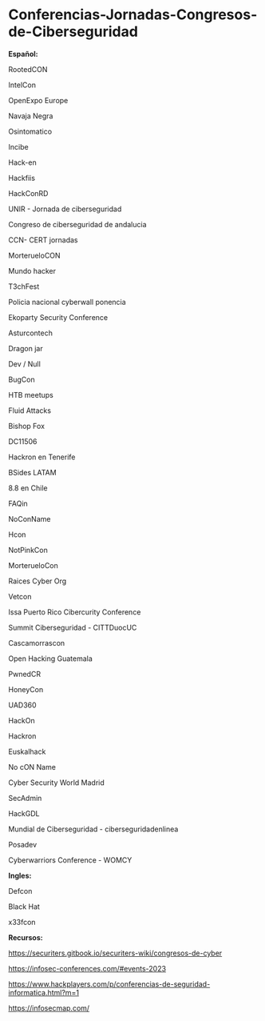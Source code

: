 # Conferencias-Jornadas-Congresos-de-Ciberseguridad


**Español:**


RootedCON

IntelCon

OpenExpo Europe

Navaja Negra

Osintomatico

Incibe

Hack-en

Hackfiis

HackConRD

UNIR - Jornada de ciberseguridad

Congreso de ciberseguridad de andalucia

CCN- CERT jornadas

MorterueloCON

Mundo hacker

T3chFest

Policia nacional cyberwall ponencia

Ekoparty Security Conference

Asturcontech

Dragon jar

Dev / Null

BugCon

HTB meetups

Fluid Attacks

Bishop Fox

DC11506

Hackron en Tenerife

BSides LATAM

8.8 en Chile

FAQin

NoConName

Hcon

NotPinkCon

MorterueloCon

Raices Cyber Org

Vetcon

Issa Puerto Rico Cibercurity Conference

Summit Ciberseguridad - CITTDuocUC

Cascamorrascon

Open Hacking Guatemala

PwnedCR

HoneyCon

UAD360

HackOn

Hackron

Euskalhack

No cON Name

Cyber Security World Madrid

SecAdmin

HackGDL

Mundial de Ciberseguridad - ciberseguridadenlinea

Posadev

Cyberwarriors Conference - WOMCY


**Ingles:**


Defcon

Black Hat

x33fcon


**Recursos:**

https://securiters.gitbook.io/securiters-wiki/congresos-de-cyber

https://infosec-conferences.com/#events-2023

https://www.hackplayers.com/p/conferencias-de-seguridad-informatica.html?m=1

https://infosecmap.com/
